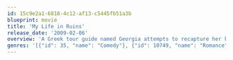 ```yaml
---
id: 15c9e2a1-6818-4c12-af13-c5445fb51a3b
blueprint: movie
title: 'My Life in Ruins'
release_date: '2009-02-06'
overview: 'A Greek tour guide named Georgia attempts to recapture her kefi (Greek for mojo) by guiding a ragtag group of tourists around Greece and showing them the beauty of her native land. Along the way, she manages to open their eyes to the wonders of an exotic foreign land while beginning to see the world through a new set of eyes in the process.'
genres: '[{"id": 35, "name": "Comedy"}, {"id": 10749, "name": "Romance"}]'
---
```

